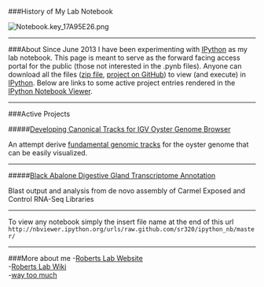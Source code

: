###History of My Lab Notebook


<img src="http://eagle.fish.washington.edu/cnidarian/skitch/Notebook.key_17A95E26.png" alt="Notebook.key_17A95E26.png"/>


---

###About
Since June 2013 I have been experimenting with [IPython](http://ipython.org/) as my lab notebook. This page is meant to serve as the forward facing access portal for the public (those not interested in the .pynb files). Anyone can download all the files ([zip file](https://github.com/sr320/ipython_nb/zipball/master), [project on GitHub](https://github.com/sr320/ipython_nb)) to view (and execute) in [IPython](http://ipython.org/). Below are links to some active project entries rendered in the [IPython Notebook Viewer](http://nbviewer.ipython.org/).

---

###Active Projects

#####[Developing Canonical Tracks for IGV Oyster Genome Browser](http://nbviewer.ipython.org/urls/raw.github.com/sr320/ipython_nb/master/TJGR_OysterGenome_IGV.ipynb)

An attempt derive [fundamental genomic tracks](http://nbviewer.ipython.org/urls/raw.github.com/sr320/ipython_nb/master/TJGR_OysterGenome_IGV.ipynb#qURL) for the oyster genome that can be easily visualized.   


---

#####[Black Abalone Digestive Gland Transcriptome Annotation](http://nbviewer.ipython.org/urls/raw.github.com/sr320/ipython_nb/master/BlackAb_Annot.ipynb)   

Blast output and analysis from de novo assembly of Carmel Exposed and Control RNA-Seq Libraries


---   
To view any notebook simply the insert file name at the end of this url `http://nbviewer.ipython.org/urls/raw.github.com/sr320/ipython_nb/master/`
 
--- 
###More about me
-[Roberts Lab Website](http://faculty.washington.edu/sr320/)    
-[Roberts Lab Wiki](http://genefish.wikispaces.com/)   
-[way too much](http://faculty.washington.edu/sr320/?page_id=3577)   